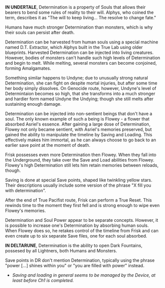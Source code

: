 **IN UNDERTALE**, Determination is a property of <a onclick="loadFile('Souls.md')">Souls</a> that allows their bearers to bend some rules of reality to their will. <a onclick="loadFile('Alphys.md')">Alphys</a>, who coined the term, describes it as "The will to keep living... The resolve to change fate."

Humans have much stronger Determination than monsters, which is why their souls can persist after death.

Determination can be harvested from human souls using a special machine named D.T. Extractor, which Alphys built in <a onclick="loadFile('Hotland Lab.md')">the True Lab</a> using older blueprints.
Harvested Determination can be injected into living creatures. However, bodies of monsters can't handle such high levels of Determination and begin to melt. While melting, several monsters can become conjoined, forming <a onclick="loadFile('Onion.md')">Amalgamates</a>.

Something similar happens to <a onclick="loadFile('Undyne.md')">Undyne</a>; due to unusually strong natural Determination, she can fight on despite mortal injuries, but after some time her body simply dissolves.
On Genocide route, however, Undyne's level of Determintaion becomes so high, that she transforms into a much stronger and hardier form named Undyne the Undying; though she still melts after sustaining enough damage.

Determination can be injected into non-sentient beings that don't have a <a onclick="loadFile('Souls.md')">soul</a>. The only known example of such a being is <a onclick="loadFile('Flowey.md')">Flowey</a> - a flower that absorbed <a onclick="loadFile('Asriel.md')">Asriel's</a> essence. After gaining a large dose of Determination, Flowey not only became sentient, with Asriel's memories preserved, but gained the ability to manipulate the timeline by Saving and Loading. This effectively makes him immortal, as he can always choose to go back to an earlier save point at the moment of death.

<a onclick="loadFile('Frisk.md')">Frisk</a> possesses even more Determination then <a onclick="loadFile('Flowey.md')">Flowey</a>. When they fall into the Underground, they take over the Save and Load abilities from Flowey. Flowey's high Determination still lets him retain memories between reloads, though.

Saving is done at special Save points, shaped like twinkling yellow stars. Their descriptions usually include some version of the phrase "X fill you with determination".

After the end of True Pacifist route, Frisk can perform a True Reset. This rewinds time to the moment they first fell and is strong enough to wipe even Flowey's memories.

Determination and <a onclick="loadFile('Souls.md')">Soul Power</a> appear to be separate concepts. However, it is possible to increase one's Determination by absorbing human souls. When Flowey does so, he retakes control of the timeline from <a onclick="loadFile('Frisk.md')">Frisk</a> and can even create up to six separate Save files, one for each soul absorbed.

**IN DELTARUNE**, Determination is the ability to open <a onclick="loadFile('Dark Worlds.md')">Dark Fountains</a>, possesed by all Lightners, both Humans and Monsters.

Save points in DR don't mention Determination, typically using the phrase "power \[...] shines within you" or "you are filled with power" instead.
- _Saving and loading in general seems to be managed by <a onclick="loadFile('DEVICE.md')">the Device</a>, at least before Ch1 is completed._